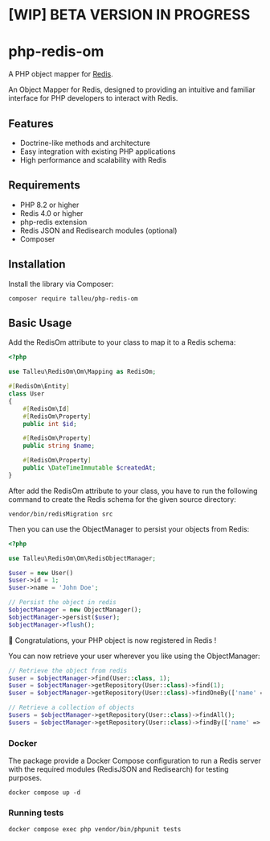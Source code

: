 # [WIP] BETA VERSION IN PROGRESS

# php-redis-om

A PHP object mapper for [Redis](https://redis.io/).

An Object Mapper for Redis, designed to providing an intuitive and familiar interface for PHP developers to interact
with Redis.

## Features

- Doctrine-like methods and architecture
- Easy integration with existing PHP applications
- High performance and scalability with Redis

## Requirements

- PHP 8.2 or higher
- Redis 4.0 or higher
- php-redis extension
- Redis JSON and Redisearch modules (optional)
- Composer

## Installation

Install the library via Composer:

```console
composer require talleu/php-redis-om
```

## Basic Usage

Add the RedisOm attribute to your class to map it to a Redis schema:

```php  
<?php 

use Talleu\RedisOm\Om\Mapping as RedisOm;

#[RedisOm\Entity]
class User
{
    #[RedisOm\Id]
    #[RedisOm\Property]
    public int $id;

    #[RedisOm\Property]
    public string $name;

    #[RedisOm\Property]
    public \DateTimeImmutable $createdAt;
}
```

After add the RedisOm attribute to your class,
you have to run the following command to create the Redis schema for the given source directory: 

```console
vendor/bin/redisMigration src
```

Then you can use the ObjectManager to persist your objects from Redis:

```php
<?php

use Talleu\RedisOm\Om\RedisObjectManager;

$user = new User()
$user->id = 1;
$user->name = 'John Doe';

// Persist the object in redis
$objectManager = new ObjectManager();
$objectManager->persist($user);
$objectManager->flush();
```

🥳 Congratulations, your PHP object is now registered in Redis !


You can now retrieve your user wherever you like using the ObjectManager:

```php
// Retrieve the object from redis 
$user = $objectManager->find(User::class, 1);
$user = $objectManager->getRepository(User::class)->find(1);
$user = $objectManager->getRepository(User::class)->findOneBy(['name' => 'John Doe']);

// Retrieve a collection of objects
$users = $objectManager->getRepository(User::class)->findAll();
$users = $objectManager->getRepository(User::class)->findBy(['name' => 'John Doe'], ['createdAt' => 'DESC'], 10);
```

### Docker

The package provide a Docker Compose configuration to run a Redis 
server with the required modules (RedisJSON and Redisearch) for testing purposes.

```console
docker compose up -d
```

### Running tests


```console
docker compose exec php vendor/bin/phpunit tests
```